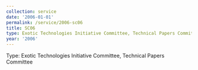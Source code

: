 ```yaml
---
collection: service
date: '2006-01-01'
permalink: /service/2006-sc06
title: SC06
type: Exotic Technologies Initiative Committee, Technical Papers Committee
year: '2006'
---
```


Type: Exotic Technologies Initiative Committee, Technical Papers Committee
